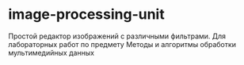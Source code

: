 # image-processing-unit
Простой редактор изображений с различными фильтрами. Для лабораторных работ по предмету Методы и алгоритмы обработки мультимедийных данных
